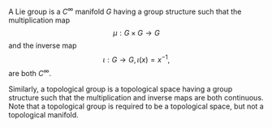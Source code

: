 A Lie group is a $C^\infty$ manifold $G$ having a group structure such that the multiplication map
$$\mu: G \times G \to G$$
and the inverse map
$$\iota: G \to G, \iota(x) = x^{-1},$$
are both $C^\infty$.

Similarly, a topological group is a topological space having a group structure such that the multiplication and inverse maps are both continuous. Note that a topological group is required to be a topological space, but not a topological manifold.